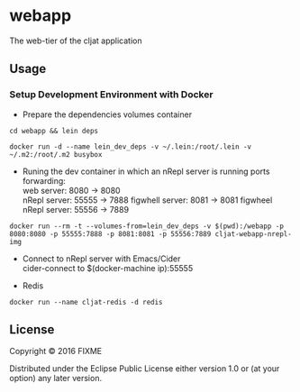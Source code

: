 # webapp

The web-tier of the cljat application

## Usage

### Setup Development Environment with Docker
* Prepare the dependencies volumes container  
```
cd webapp && lein deps
```	     
```	
docker run -d --name lein_dev_deps -v ~/.lein:/root/.lein -v ~/.m2:/root/.m2 busybox
```

* Runing the dev container in which an nRepl server is running
ports forwarding:     
	web server: 8080 -> 8080   
	nRepl server: 55555 -> 7888
  figwhell server: 8081 -> 8081
  figwheel nRepl server: 55556 -> 7889
```
docker run --rm -t --volumes-from=lein_dev_deps -v $(pwd):/webapp -p 8080:8080 -p 55555:7888 -p 8081:8081 -p 55556:7889 cljat-webapp-nrepl-img
``` 

* Connect to nRepl server with Emacs/Cider   
cider-connect to $(docker-machine ip):55555

* Redis
```
docker run --name cljat-redis -d redis
```

## License

Copyright © 2016 FIXME

Distributed under the Eclipse Public License either version 1.0 or (at
your option) any later version.
